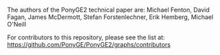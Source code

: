 The authors of the PonyGE2 technical paper are: Michael Fenton, David Fagan, James McDermott, Stefan Forstenlechner, Erik Hemberg, Michael O'Neill

For contributors to this repository, please see the list at: https://github.com/PonyGE/PonyGE2/graphs/contributors
